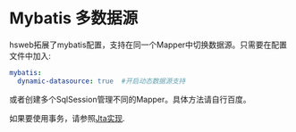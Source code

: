 # Mybatis 多数据源

hsweb拓展了mybatis配置，支持在同一个Mapper中切换数据源。只需要在配置文件中加入:

```yaml
mybatis:
  dynamic-datasource: true  #开启动态数据源支持
```

或者创建多个SqlSession管理不同的Mapper。具体方法请自行百度。

如果要使用事务，请参照[Jta实现](jta-duo-shu-ju-yuan-shi-wu.md).

